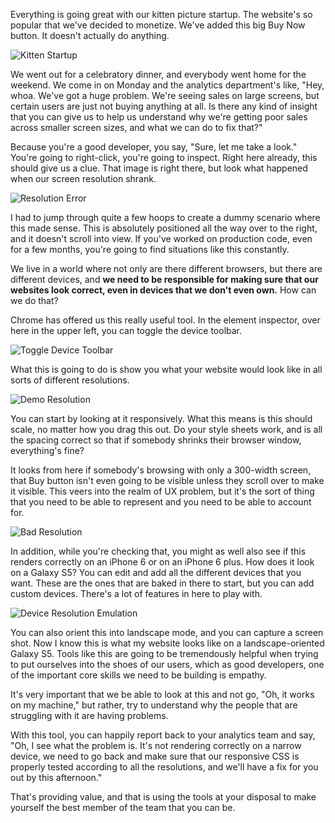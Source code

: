 Everything is going great with our kitten picture startup. The website's so popular that we've decided to monetize. We've added this big Buy Now button. It doesn't actually do anything.

![Kitten Startup](https://d2eip9sf3oo6c2.cloudfront.net/asciicasts/Debug%20the%20DOM%20in%20Chrome%20with%20the%20Devtools%20Elements%20Panel/original_tools-use-the-device-toolbar-to-emulate-different-screens/tools-use-the-device-toolbar-to-emulate-different-screens-kitten-startup.png?1476907383)

We went out for a celebratory dinner, and everybody went home for the weekend. We come in on Monday and the analytics department's like, "Hey, whoa. We've got a huge problem. We're seeing sales on large screens, but certain users are just not buying anything at all. Is there any kind of insight that you can give us to help us understand why we're getting poor sales across smaller screen sizes, and what we can do to fix that?"

Because you're a good developer, you say, "Sure, let me take a look." You're going to right-click, you're going to inspect. Right here already, this should give us a clue. That image is right there, but look what happened when our screen resolution shrank.

![Resolution Error](https://d2eip9sf3oo6c2.cloudfront.net/asciicasts/Debug%20the%20DOM%20in%20Chrome%20with%20the%20Devtools%20Elements%20Panel/original_tools-use-the-device-toolbar-to-emulate-different-screens/tools-use-the-device-toolbar-to-emulate-different-screens-toggle-device-toolbar.png?1476907384)

I had to jump through quite a few hoops to create a dummy scenario where this made sense. This is absolutely positioned all the way over to the right, and it doesn't scroll into view. If you've worked on production code, even for a few months, you're going to find situations like this constantly.

We live in a world where not only are there different browsers, but there are different devices, and **we need to be responsible for making sure that our websites look correct, even in devices that we don't even own.** How can we do that?

Chrome has offered us this really useful tool. In the element inspector, over here in the upper left, you can toggle the device toolbar.

![Toggle Device Toolbar](https://d2eip9sf3oo6c2.cloudfront.net/asciicasts/Debug%20the%20DOM%20in%20Chrome%20with%20the%20Devtools%20Elements%20Panel/original_tools-use-the-device-toolbar-to-emulate-different-screens/tools-use-the-device-toolbar-to-emulate-different-screens-toggle-device-toolbar.png?1476907384)

What this is going to do is show you what your website would look like in all sorts of different resolutions.

![Demo Resolution](https://d2eip9sf3oo6c2.cloudfront.net/asciicasts/Debug%20the%20DOM%20in%20Chrome%20with%20the%20Devtools%20Elements%20Panel/original_tools-use-the-device-toolbar-to-emulate-different-screens/tools-use-the-device-toolbar-to-emulate-different-screens-demo-resolution.png?1476907383)

You can start by looking at it responsively. What this means is this should scale, no matter how you drag this out. Do your style sheets work, and is all the spacing correct so that if somebody shrinks their browser window, everything's fine?

It looks from here if somebody's browsing with only a 300-width screen, that Buy button isn't even going to be visible unless they scroll over to make it visible. This veers into the realm of UX problem, but it's the sort of thing that you need to be able to represent and you need to be able to account for.

![Bad Resolution](https://d2eip9sf3oo6c2.cloudfront.net/asciicasts/Debug%20the%20DOM%20in%20Chrome%20with%20the%20Devtools%20Elements%20Panel/original_tools-use-the-device-toolbar-to-emulate-different-screens/tools-use-the-device-toolbar-to-emulate-different-screens-bad-resolution.png?1476907383)

In addition, while you're checking that, you might as well also see if this renders correctly on an iPhone 6 or on an iPhone 6 plus. How does it look on a Galaxy S5? You can edit and add all the different devices that you want. These are the ones that are baked in there to start, but you can add custom devices. There's a lot of features in here to play with.

![Device Resolution Emulation](https://d2eip9sf3oo6c2.cloudfront.net/asciicasts/Debug%20the%20DOM%20in%20Chrome%20with%20the%20Devtools%20Elements%20Panel/original_tools-use-the-device-toolbar-to-emulate-different-screens/tools-use-the-device-toolbar-to-emulate-different-screens-device-emulation.png?1476907383)

You can also orient this into landscape mode, and you can capture a screen shot. Now I know this is what my website looks like on a landscape-oriented Galaxy S5. Tools like this are going to be tremendously helpful when trying to put ourselves into the shoes of our users, which as good developers, one of the important core skills we need to be building is empathy.

It's very important that we be able to look at this and not go, "Oh, it works on my machine," but rather, try to understand why the people that are struggling with it are having problems.

With this tool, you can happily report back to your analytics team and say, "Oh, I see what the problem is. It's not rendering correctly on a narrow device, we need to go back and make sure that our responsive CSS is properly tested according to all the resolutions, and we'll have a fix for you out by this afternoon."

That's providing value, and that is using the tools at your disposal to make yourself the best member of the team that you can be.
